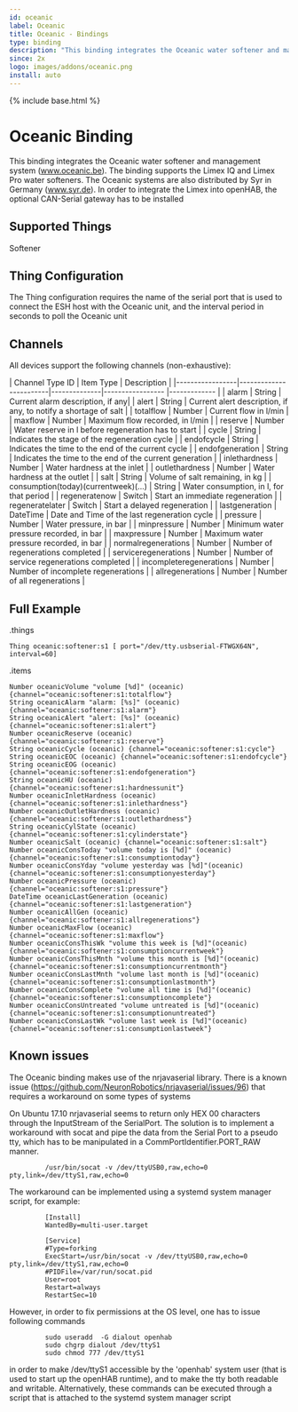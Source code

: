 ```yaml
---
id: oceanic
label: Oceanic
title: Oceanic - Bindings
type: binding
description: "This binding integrates the Oceanic water softener and management system (www.oceanic.be). The binding supports the Limex IQ and Limex Pro water softeners. The Oceanic systems are also distributed by Syr in Germany (www.syr.de). In order to integrate the Limex into openHAB, the optional CAN-Serial gateway has to be installed"
since: 2x
logo: images/addons/oceanic.png
install: auto
---
```


<!-- Attention authors: Do not edit directly. Please add your changes to the appropriate source repository -->

{% include base.html %}

# Oceanic Binding

This binding integrates the Oceanic water softener and management system (www.oceanic.be). The binding supports the Limex IQ and Limex Pro water softeners. The Oceanic systems are also distributed by Syr in Germany (www.syr.de). In order to integrate the Limex into openHAB, the optional CAN-Serial gateway has to be installed

## Supported Things

Softener

## Thing Configuration

The Thing configuration requires the name of the serial port that is used to connect the ESH host with the Oceanic unit, and the interval period in seconds to poll the Oceanic unit

## Channels

All devices support the following channels (non-exhaustive):

| Channel Type ID | Item Type    | Description  |
|-----------------|------------------------|--------------|----------------- |------------- |
| alarm | String  | Current alarm description, if any|
| alert | String | Current alert description, if any, to notify a shortage of salt |
| totalflow | Number | Current flow in l/min |
| maxflow | Number | Maximum flow recorded, in l/min |
| reserve | Number | Water reserve in l before regeneration has to start |
| cycle | String | Indicates the stage of the regeneration cycle |
| endofcycle | String | Indicates the time to the end of the current cycle |
| endofgeneration | String | Indicates the time to the end of the current generation |
| inlethardness | Number | Water hardness at the inlet |
| outlethardness | Number | Water hardness at the outlet |
| salt | String | Volume of salt remaining, in kg |
| consumption(today)(currentweek)(...) | String | Water consumption, in l, for that period |
| regeneratenow | Switch | Start an immediate regeneration |
| regeneratelater | Switch | Start a delayed regeneration |
| lastgeneration | DateTime | Date and Time of the last regeneration cycle |
| pressure | Number | Water pressure, in bar |
| minpressure | Number | Minimum water pressure recorded, in bar |
| maxpressure | Number | Maximum water pressure recorded, in bar |
| normalregenerations | Number | Number of regenerations completed |
| serviceregenerations | Number | Number of service regenerations completed |
| incompleteregenerations | Number | Number of incomplete regenerations |
| allregenerations | Number | Number of all regenerations |


## Full Example

.things

```
Thing oceanic:softener:s1 [ port="/dev/tty.usbserial-FTWGX64N", interval=60]
```

.items

```
Number oceanicVolume "volume [%d]" (oceanic) {channel="oceanic:softener:s1:totalflow"}
String oceanicAlarm "alarm: [%s]" (oceanic) {channel="oceanic:softener:s1:alarm"}
String oceanicAlert "alert: [%s]" (oceanic) {channel="oceanic:softener:s1:alert"}
Number oceanicReserve (oceanic) {channel="oceanic:softener:s1:reserve"}
String oceanicCycle (oceanic) {channel="oceanic:softener:s1:cycle"}
String oceanicEOC (oceanic) {channel="oceanic:softener:s1:endofcycle"}
String oceanicEOG (oceanic) {channel="oceanic:softener:s1:endofgeneration"}
String oceanicHU (oceanic) {channel="oceanic:softener:s1:hardnessunit"}
Number oceanicInletHardness (oceanic) {channel="oceanic:softener:s1:inlethardness"}
Number oceanicOutletHardness (oceanic) {channel="oceanic:softener:s1:outlethardness"}
String oceanicCylState (oceanic) {channel="oceanic:softener:s1:cylinderstate"}
Number oceanicSalt (oceanic) {channel="oceanic:softener:s1:salt"}
Number oceanicConsToday "volume today is [%d]" (oceanic) {channel="oceanic:softener:s1:consumptiontoday"}
Number oceanicConsYday "volume yesterday was [%d]"(oceanic) {channel="oceanic:softener:s1:consumptionyesterday"}
Number oceanicPressure (oceanic) {channel="oceanic:softener:s1:pressure"}
DateTime oceanicLastGeneration (oceanic) {channel="oceanic:softener:s1:lastgeneration"}
Number oceanicAllGen (oceanic) {channel="oceanic:softener:s1:allregenerations"}
Number oceanicMaxFlow (oceanic) {channel="oceanic:softener:s1:maxflow"}
Number oceanicConsThisWk "volume this week is [%d]"(oceanic) {channel="oceanic:softener:s1:consumptioncurrentweek"}
Number oceanicConsThisMnth "volume this month is [%d]"(oceanic) {channel="oceanic:softener:s1:consumptioncurrentmonth"}
Number oceanicConsLastMnth "volume last month is [%d]"(oceanic) {channel="oceanic:softener:s1:consumptionlastmonth"}
Number oceanicConsComplete "volume all time is [%d]"(oceanic) {channel="oceanic:softener:s1:consumptioncomplete"}
Number oceanicConsUntreated "volume untreated is [%d]"(oceanic) {channel="oceanic:softener:s1:consumptionuntreated"}
Number oceanicConsLastWk "volume last week is [%d]"(oceanic) {channel="oceanic:softener:s1:consumptionlastweek"}
```

## Known issues

The Oceanic binding makes use of the nrjavaserial library. There is a known issue (https://github.com/NeuronRobotics/nrjavaserial/issues/96) that requires a workaround on some types of systems

On Ubuntu 17.10 nrjavaserial seems to return only HEX 00 characters through the InputStream of the SerialPort. The solution is to implement a workaround with socat and pipe the data from the Serial Port to a pseudo tty, which has to be manipulated in a CommPortIdentifier.PORT_RAW manner.

             /usr/bin/socat -v /dev/ttyUSB0,raw,echo=0 pty,link=/dev/ttyS1,raw,echo=0         
The workaround can be implemented using a systemd system manager script, for example:

             [Install]
             WantedBy=multi-user.target   
              
             [Service]
             #Type=forking
             ExecStart=/usr/bin/socat -v /dev/ttyUSB0,raw,echo=0 pty,link=/dev/ttyS1,raw,echo=0
             #PIDFile=/var/run/socat.pid
             User=root
             Restart=always
             RestartSec=10             
             
However, in order to fix permissions at the OS level, one has to issue following commands

             sudo useradd  -G dialout openhab
             sudo chgrp dialout /dev/ttyS1
             sudo chmod 777 /dev/ttyS1        

in order to make /dev/ttyS1 accessible by the 'openhab' system user (that is used to start up the openHAB runtime), and to make the tty both readable and writable. Alternatively, these commands can be executed through a script that is attached to the systemd system manager script
